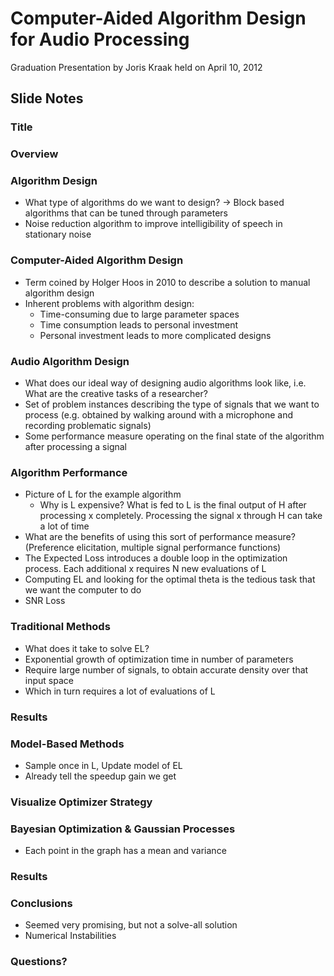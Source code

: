 # Computer-Aided Algorithm Design for Audio Processing

Graduation Presentation by Joris Kraak held on April 10, 2012

## Slide Notes

### Title

### Overview

### Algorithm Design
* What type of algorithms do we want to design? -> Block based algorithms that can be tuned through parameters
* Noise reduction algorithm to improve intelligibility of speech in stationary noise

### Computer-Aided Algorithm Design
* Term coined by Holger Hoos in 2010 to describe a solution to manual algorithm design
* Inherent problems with algorithm design:
  * Time-consuming due to large parameter spaces
  * Time consumption leads to personal investment
  * Personal investment leads to more complicated designs

### Audio Algorithm Design
* What does our ideal way of designing audio algorithms look like, i.e. What are the creative tasks of a researcher?
* Set of problem instances describing the type of signals that we want to process (e.g. obtained by walking around with a microphone and recording problematic signals)
* Some performance measure operating on the final state of the algorithm after processing a signal

### Algorithm Performance
* Picture of L for the example algorithm
  * Why is L expensive? What is fed to L is the final output of H after processing x completely. Processing the signal x through H can take a lot of time
* What are the benefits of using this sort of performance measure? (Preference elicitation, multiple signal performance functions)
* The Expected Loss introduces a double loop in the optimization process. Each additional x requires N new evaluations of L
* Computing EL and looking for the optimal theta is the tedious task that we want the computer to do
* SNR Loss

### Traditional Methods
* What does it take to solve EL?
* Exponential growth of optimization time in number of parameters
* Require large number of signals, to obtain accurate density over that input space
* Which in turn requires a lot of evaluations of L

### Results

### Model-Based Methods
* Sample once in L, Update model of EL
* Already tell the speedup gain we get

### Visualize Optimizer Strategy

### Bayesian Optimization & Gaussian Processes
* Each point in the graph has a mean and variance

### Results

### Conclusions
* Seemed very promising, but not a solve-all solution
* Numerical Instabilities

### Questions?
